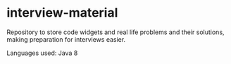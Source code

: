 # interview-material
Repository to store code widgets and real life problems and their solutions, making preparation for interviews easier.

Languages used: Java 8
